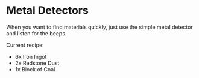 # Metal Detectors

When you want to find materials quickly, just use the simple metal detector and listen for the beeps.

Current recipe:
- 6x Iron Ingot
- 2x Redstone Dust
- 1x Block of Coal